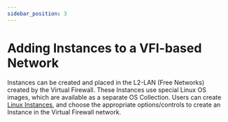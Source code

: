 ```yaml
---
sidebar_position: 3
---
```

# Adding Instances to a VFI-based Network

Instances can be created and placed in the L2-LAN (Free Networks) created by the Virtual Firewall. These Instances use special Linux OS images, which are available as a separate OS Collection. Users can create [Linux Instances](/docs/Subscribers/Compute/LinuxInstances/AboutLinuxInstances), and choose the appropriate options/controls to create an Instance in the Virtual Firewall network.  



